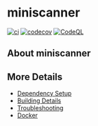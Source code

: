 # miniscanner

[![ci](https://github.com/Jorge15042001/miniscanner/actions/workflows/ci.yml/badge.svg)](https://github.com/Jorge15042001/miniscanner/actions/workflows/ci.yml)
[![codecov](https://codecov.io/gh/Jorge15042001/miniscanner/branch/main/graph/badge.svg)](https://codecov.io/gh/Jorge15042001/miniscanner)
[![CodeQL](https://github.com/Jorge15042001/miniscanner/actions/workflows/codeql-analysis.yml/badge.svg)](https://github.com/Jorge15042001/miniscanner/actions/workflows/codeql-analysis.yml)

## About miniscanner



## More Details

 * [Dependency Setup](README_dependencies.md)
 * [Building Details](README_building.md)
 * [Troubleshooting](README_troubleshooting.md)
 * [Docker](README_docker.md)
